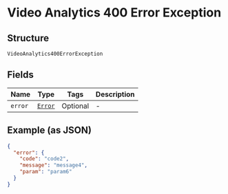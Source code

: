 
# Video Analytics 400 Error Exception

## Structure

`VideoAnalytics400ErrorException`

## Fields

| Name | Type | Tags | Description |
|  --- | --- | --- | --- |
| `error` | [`Error`](../../doc/models/error.md) | Optional | - |

## Example (as JSON)

```json
{
  "error": {
    "code": "code2",
    "message": "message4",
    "param": "param6"
  }
}
```

